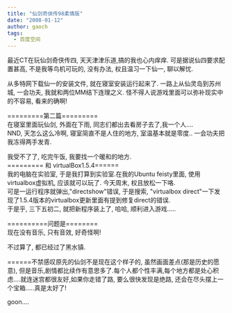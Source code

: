 ```yaml
---
title: "仙剑奇侠传98柔情版"
date: "2008-01-12"
author: gaoch
tags:
  - 百度空间
---
```


最近CT在玩仙剑奇侠传四, 天天津津乐道,搞的我也心内痒痒.
可是据说仙四要求配置甚高, 不是我等鸟机可玩的, 没有办法,
权且温习一下仙一, 聊以解忧.  
  
从多特网下载仙一的安装文件, 就在寝室安装运行起来了.
一路上从仙灵岛到苏州城, 一会功夫, 我就和两位MM结下连理之义.
怪不得人说游戏里面可以弥补现实中的不容易, 看来的确啊!  
  
=========第二篇=========  
在寝室里面玩仙剑, 外面在下雨, 同志们都出去看房子去了,我一个人....  
NND, 天怎么这么冷啊, 寝室简直不是人住的地方, 室温基本就是零度..
一会功夫把我冻得两手发青.  
  
我受不了了, 吃完午饭, 我要找一个暖和的地方.  
========= 和 virtualBox1.5.4======  
我的电脑在实验室, 于是我打算到实验室.在我的Ubuntu feisty里面,
使用virtualbox虚拟机, 应该就可以玩了. 今天周末, 权且放松一下咯.  
可是一运行程序就弹出,"directshow"错误, 于是搜索, "virtualbox
direct"一下发现了1.5.4版本的virtualbox更新里面有提到修复direct的错误.  
于是乎, 三下五初二, 就把新程序装上了, 哈哈, 顺利进入游戏.....  
  
==========问题是========  
现在没有音乐, 只有音效, 好奇怪啊!  
  
不过算了, 都已经过了黑水镇.  
  
======不禁感叹原先的仙剑不是现在这个样子的,
虽然画面差点(那是历史的愿意),
但是音乐,剧情都比续作有意思多了.每个人都个性丰满,每个地方都是处心积虑....就连迷宫都很友好,如果你走错了路,
要么很快发现是绝路, 还会在尽头摆上一个宝箱.....真是太好了!  
  
goon....
